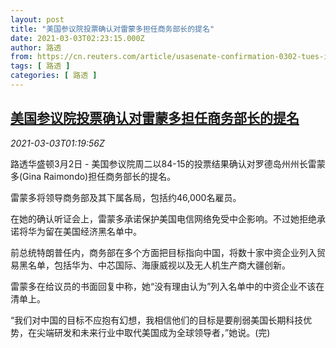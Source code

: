 ```yaml
---
layout: post
title: "美国参议院投票确认对雷蒙多担任商务部长的提名"
date: 2021-03-03T02:23:15.000Z
author: 路透
from: https://cn.reuters.com/article/usasenate-confirmation-0302-tues-idCNKCS2AV040
tags: [ 路透 ]
categories: [ 路透 ]
---
```

<!--1614738195000-->
[美国参议院投票确认对雷蒙多担任商务部长的提名](https://cn.reuters.com/article/usasenate-confirmation-0302-tues-idCNKCS2AV040)
------

<div>
<div><i>2021-03-03T01:19:56Z</i></div><p>路透华盛顿3月2日 - 美国参议院周二以84-15的投票结果确认对罗德岛州州长雷蒙多(Gina Raimondo)担任商务部长的提名。</p><p>雷蒙多将领导商务部及其下属各局，包括约46,000名雇员。</p><p>在她的确认听证会上，雷蒙多承诺保护美国电信网络免受中企影响。不过她拒绝承诺将华为留在美国经济黑名单中。</p><p>前总统特朗普任内，商务部在多个方面把目标指向中国，将数十家中资企业列入贸易黑名单，包括华为、中芯国际、海康威视以及无人机生产商大疆创新。</p><p>雷蒙多在给议员的书面回复中称，她“没有理由认为”列入名单中的中资企业不该在清单上。</p><p>“我们对中国的目标不应抱有幻想，我相信他们的目标是要削弱美国长期科技优势，在尖端研发和未来行业中取代美国成为全球领导者，”她说。(完)</p>
</div>

